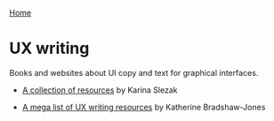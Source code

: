 [Home](index.md)

# UX writing
Books and websites about UI copy and text for graphical interfaces.

* [A collection of resources](https://karinaslezak.com/2018/10/21/learn-ux-writing/) by Karina Slezak

* [A mega list of UX writing resources](https://medium.com/@katherinebradshawjones/a-mega-list-of-ux-writing-resources-d9f200d6dfde) by Katherine Bradshaw-Jones

